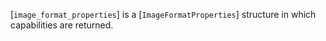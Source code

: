 [`image_format_properties`] is a [`ImageFormatProperties`] structure
in which capabilities are returned.